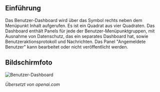 <!-- Filename: J4.x:Users_Dashboard / Display title: Benutzer-Dashboard   -->

## Einführung

Das Benutzer-Dashboard wird über das Symbol rechts neben dem Menüpunkt Inhalt aufgerufen. Es ist ein Quadrat aus vier Quadraten. Das Dashboard enthält Panels für jede der Benutzer-Menüpunktgruppen, mit Ausnahme von Datenschutz, das ein separates Dashboard hat, sowie Benutzeraktionsprotokoll und Nachrichten. Das Panel "Angemeldete Benutzer" kann bearbeitet oder nicht veröffentlicht werden.

## Bildschirmfoto

![Benutzer-Dashboard](../../../en/images/dashboards/users-dashboard.png)

*Übersetzt von openai.com*

